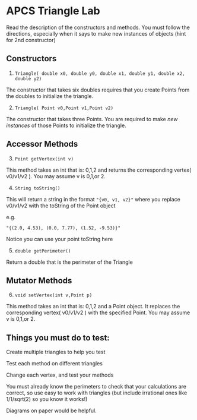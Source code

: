 
# APCS Triangle Lab

Read the description of the constructors and methods. You must follow the directions, especially when it says to make new instances of objects (hint for 2nd constructor)

## Constructors

1. ```Triangle( double x0, double y0, double x1, double y1, double x2, double y2)```

The constructor that takes six doubles requires that you create Points from the doubles to initialize the triangle.

2. ```Triangle( Point v0,Point v1,Point v2)```

The constructor that takes three Points. You are required to make *new instances* of those Points to initialize the triangle.


## Accessor Methods

3. ```Point getVertex(int v)```

This method takes an int that is: 0,1,2 and returns the corresponding vertex( v0/v1/v2 ). You may assume v is 0,1,or 2.

4. ```String toString()```

This will return a string in the format `"{v0, v1, v2}"` where you replace v0/v1/v2 with the toString of the Point object

e.g.

`"{(2.0, 4.53), (0.0, 7.77), (1.52, -9.53)}"`

Notice you can use your point toString here

5. ```double getPerimeter()```

Return a double that is the perimeter of the Triangle

## Mutator Methods

6. ```void setVertex(int v,Point p)```

This method takes an int that is: 0,1,2 and a Point object. It replaces the corresponding vertex( v0/v1/v2 ) with the specified Point. You may assume v is 0,1,or 2.


## Things you must do to test:

Create multiple triangles to help you test

Test each method on different triangles

Change each vertex, and test your methods

You must already know the perimeters to check that your calculations are correct, so use easy to work with triangles (but include irrational ones like 1/1/sqrt(2) so you know it works!)

Diagrams on paper would be helpful.
